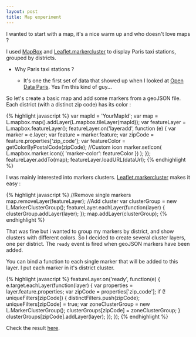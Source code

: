 ```yaml
---
layout: post
title: Map experiment
---
```


I wanted to start with a map, it's a nice warm up and who doesn't love maps ?

I used [MapBox](https://www.mapbox.com/) and [Leaflet.markercluster](https://github.com/Leaflet/Leaflet.markercluster) to display Paris taxi stations, grouped by districts.

- Why Paris taxi stations ?

  - It's one the first set of data that showed up when I looked at [Open Data Paris](http://opendata.paris.fr). Yes I'm this kind of guy...

So let's create a basic map and add some markers from a geoJSON file. Each district (with a distinct zip code) has its color :

{% highlight javascript %}
var mapId = 'YourMapId';
var map = L.mapbox.map().addLayer(L.mapbox.tileLayer(mapId));
var featureLayer = L.mapbox.featureLayer();
featureLayer.on('layeradd', function (e) {
  var marker = e.layer;
  var feature = marker.feature;
  var zipCode = feature.properties['zip_code'];
  var featureColor = getColorByPostalCode(zipCode);
  //Custom icon
  marker.setIcon(
    L.mapbox.marker.icon({
      'marker-color': featureColor
    })
  );
});
featureLayer.addTo(map);
featureLayer.loadURL(dataUrl);
{% endhighlight %}

I was mainly interested into markers clusters. [Leaflet.markercluster](https://github.com/Leaflet/Leaflet.markercluster) makes it easy :

{% highlight javascript %}
//Remove single markers
map.removeLayer(featureLayer);
//Add cluster
var clusterGroup = new L.MarkerClusterGroup();
featureLayer.eachLayer(function(layer) {
  clusterGroup.addLayer(layer);
});
map.addLayer(clusterGroup);
{% endhighlight %}

That was fine but i wanted to group my markers by district, and show clusters with different colors.
So I decided to create several cluster layers, one per district. The `ready` event is fired when geoJSON markers have been added.

You can bind a function to each single marker that will be added to this layer. I put each marker in it's district cluster.

{% highlight javascript %}
featureLayer.on('ready', function(e) {
  e.target.eachLayer(function(layer) {
    var properties = layer.feature.properties;
    var zipCode = properties['zip_code'];
    if (! uniqueFilters[zipCode]) {
      distinctFilters.push(zipCode);
      uniqueFilters[zipCode] = true;
      var zoneClusterGroup = new L.MarkerClusterGroup();
      clusterGroups[zipCode] = zoneClusterGroup;
    }
    clusterGroups[zipCode].addLayer(layer);
  });
});
{% endhighlight %}

Check the result [here](/public/pages/2015-02-04/map).